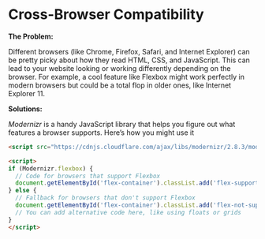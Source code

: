 # Cross-Browser Compatibility

**The Problem:**

Different browsers (like Chrome, Firefox, Safari, and Internet Explorer) can be pretty picky about how they read HTML, CSS, and JavaScript. 
This can lead to your website looking or working differently depending on the browser. 
For example, a cool feature like Flexbox might work perfectly in modern browsers but could be a total flop in older ones, like Internet Explorer 11.

**Solutions:**

*Modernizr* is a handy JavaScript library that helps you figure out what features a browser supports. Here’s how you might use it

``` html
<script src="https://cdnjs.cloudflare.com/ajax/libs/modernizr/2.8.3/modernizr.min.js"></script>

<script>
if (Modernizr.flexbox) {
  // Code for browsers that support Flexbox
  document.getElementById('flex-container').classList.add('flex-supported');
} else {
  // Fallback for browsers that don't support Flexbox
  document.getElementById('flex-container').classList.add('flex-not-supported');
  // You can add alternative code here, like using floats or grids
}
</script>

```
